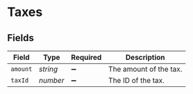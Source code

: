 # Taxes


## Fields

| Field                  | Type                   | Required               | Description            |
| ---------------------- | ---------------------- | ---------------------- | ---------------------- |
| `amount`               | *string*               | :heavy_minus_sign:     | The amount of the tax. |
| `taxId`                | *number*               | :heavy_minus_sign:     | The ID of the tax.     |